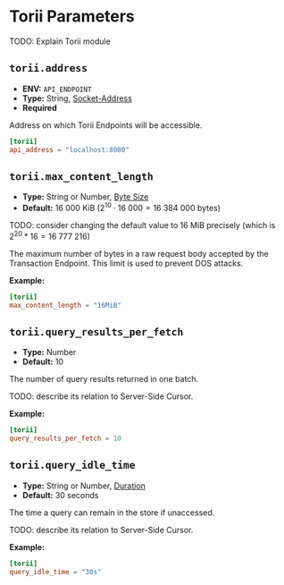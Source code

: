 # Torii Parameters

TODO: Explain Torii module

## `torii.address`

- **ENV:** `API_ENDPOINT`
- **Type:** String, [Socket-Address](glossary#type-socket-address)
- **Required**

Address on which Torii Endpoints will be accessible.

```toml
[torii]
api_address = "localhost:8080"
```

## `torii.max_content_length`

- **Type:** String or Number, [Byte Size](glossary#type-byte-size)
- **Default:** $16\ 000\text{ KiB}$ ($2^{10} \cdot 16\ 000 = 16\ 384\ 000\text{ bytes}$)

TODO: consider changing the default value to 16 MiB precisely (which is $2^{20} * 16 = 16\ 777\ 216$)

The maximum number of bytes in a raw request body accepted by the Transaction Endpoint. This limit is used to prevent
DOS attacks.

**Example:**

```toml
[torii]
max_content_length = "16MiB"
```

## `torii.query_results_per_fetch`

- **Type:** Number
- **Default:** $10$

The number of query results returned in one batch.

TODO: describe its relation to Server-Side Cursor.

**Example:**

```toml
[torii]
query_results_per_fetch = 10
```

## `torii.query_idle_time`

- **Type:** String or Number, [Duration](glossary#type-duration)
- **Default:** 30 seconds

The time a query can remain in the store if unaccessed.

TODO: describe its relation to Server-Side Cursor.

**Example:**

```toml
[torii]
query_idle_time = "30s"
```
